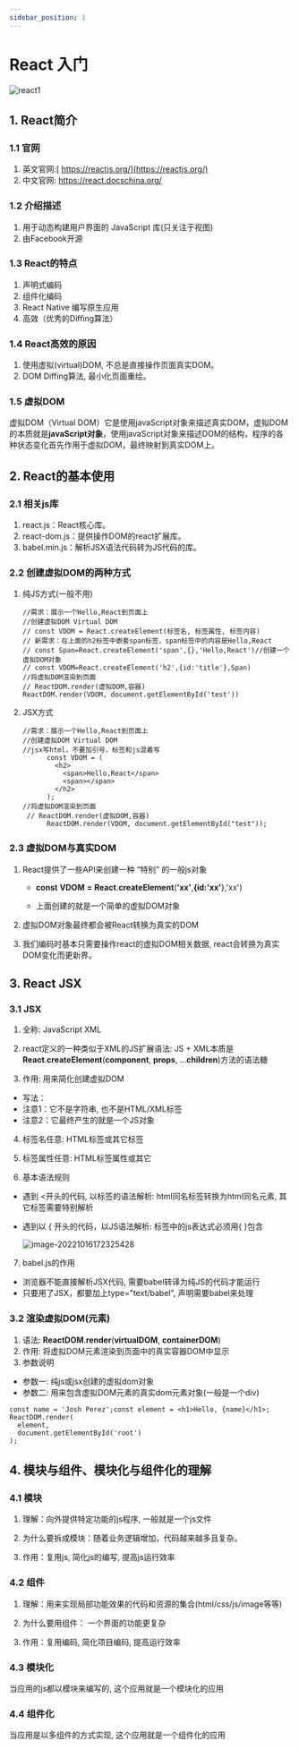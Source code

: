 ```yaml
---
sidebar_position: 1
---
```


# React 入门

![react1](https://cdn.jsdelivr.net/gh/levanaya/web-img@main/img/20221016143200.png)

## 1. React简介

### 1.1 官网

1.   英文官网:[ https://reactjs.org/](https://reactjs.org/)
2.  中文官网: https://react.docschina.org/

### 1.2 介绍描述

1.   用于动态构建用户界面的 JavaScript 库(只关注于视图)
2.   由Facebook开源

### 1.3 React的特点

1.    声明式编码
2.    组件化编码
3.    React Native 编写原生应用
4.    高效（优秀的Diffing算法）

### 1.4 React高效的原因

1.   使用虚拟(virtual)DOM, 不总是直接操作页面真实DOM。
2.   DOM Diffing算法, 最小化页面重绘。

### 1.5 虚拟DOM

虚拟DOM（Virtual DOM）它是使用javaScript对象来描述真实DOM，虚拟DOM的本质就是**javaScript对象**，使用javaScript对象来描述DOM的结构，程序的各种状态变化首先作用于虚拟DOM，最终映射到真实DOM上。

## 2. React的基本使用

### 2.1 相关js库

1. react.js：React核心库。
2. react-dom.js：提供操作DOM的react扩展库。
3. babel.min.js：解析JSX语法代码转为JS代码的库。

### 2.2 创建虚拟DOM的两种方式

1. 纯JS方式(一般不用)

   ```
   //需求：展示一个Hello,React到页面上
   //创建虚拟DOM Virtual DOM
   // const VDOM = React.createElement(标签名, 标签属性, 标签内容)
   // 新需求：在上面的h2标签中嵌套span标签，span标签中的内容是Hello,React
   // const Span=React.createElement('span',{},'Hello,React')//创建一个虚拟DOM对象
   // const VDOM=React.createElement('h2',{id:'title'},Span)
   //将虚拟DOM渲染到页面
   // ReactDOM.render(虚拟DOM,容器)
   ReactDOM.render(VDOM, document.getElementById('test'))
   ```

   

2. JSX方式

   ```
   //需求：展示一个Hello,React到页面上
   //创建虚拟DOM Virtual DOM
   //jsx写html，不要加引号，标签和js混着写
         const VDOM = (
           <h2>
             <span>Hello,React</span>
             <span></span>
           </h2>
         );
   //将虚拟DOM渲染到页面
    // ReactDOM.render(虚拟DOM,容器)
         ReactDOM.render(VDOM, document.getElementById("test"));
   ```

   

### 2.3 虚拟DOM与真实DOM

1. React提供了一些API来创建一种 “特别” 的一般js对象

   - **const** **VDOM** **=** **React**.**createElement**(**'xx'**,**{**id:**'xx'**},'xx')

   - 上面创建的就是一个简单的虚拟DOM对象

2. 虚拟DOM对象最终都会被React转换为真实的DOM

3. 我们编码时基本只需要操作react的虚拟DOM相关数据, react会转换为真实DOM变化而更新界。

## 3. React JSX

### 3.1 JSX

1. 全称: JavaScript XML

2. react定义的一种类似于XML的JS扩展语法: JS + XML本质是**React**.**createElement**(**component**, **props**, ...**children**)方法的语法糖

3.    作用: 用来简化创建虚拟DOM 
   -   写法：
   -   注意1：它不是字符串, 也不是HTML/XML标签
   -   注意2：它最终产生的就是一个JS对象
   
4. 标签名任意: HTML标签或其它标签

5. 标签属性任意: HTML标签属性或其它

6.   基本语法规则
   - 遇到 <开头的代码, 以标签的语法解析: html同名标签转换为html同名元素, 其它标签需要特别解析
   
   - 遇到以 { 开头的代码，以JS语法解析: 标签中的js表达式必须用{ }包含
   
     ![image-20221016172325428](https://cdn.jsdelivr.net/gh/levanaya/web-img@main/img/20221016172325.png)
   
7.   babel.js的作用
   -    浏览器不能直接解析JSX代码, 需要babel转译为纯JS的代码才能运行
   -    只要用了JSX，都要加上type="text/babel", 声明需要babel来处理

### 3.2 渲染虚拟DOM(元素)

1.    语法: **ReactDOM**.**render**(**virtualDOM**, **containerDOM**)
2.    作用: 将虚拟DOM元素渲染到页面中的真实容器DOM中显示
3.    参数说明
   -    参数一: 纯js或jsx创建的虚拟dom对象
   -    参数二: 用来包含虚拟DOM元素的真实dom元素对象(一般是一个div)

```
const name = 'Josh Perez';const element = <h1>Hello, {name}</h1>;
ReactDOM.render(
  element,
  document.getElementById('root')
);
```

## 4. 模块与组件、模块化与组件化的理解

### 4.1 模块

1. 理解：向外提供特定功能的js程序, 一般就是一个js文件

2. 为什么要拆成模块：随着业务逻辑增加，代码越来越多且复杂。

3. 作用：复用js, 简化js的编写, 提高js运行效率

### 4.2 组件

1. 理解：用来实现局部功能效果的代码和资源的集合(html/css/js/image等等)

2. 为什么要用组件： 一个界面的功能更复杂

3. 作用：复用编码, 简化项目编码, 提高运行效率

### 4.3 模块化

当应用的js都以模块来编写的, 这个应用就是一个模块化的应用

### 4.4 组件化

当应用是以多组件的方式实现, 这个应用就是一个组件化的应用
